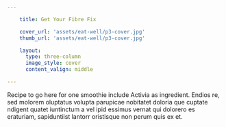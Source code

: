 ```yaml
---

    title: Get Your Fibre Fix

    cover_url: 'assets/eat-well/p3-cover.jpg'
    thumb_url: 'assets/eat-well/p3-cover.jpg'

    layout:
      type: three-column
      image_style: cover
      content_valign: middle

---
```


Recipe to go here for one smoothie include Activia as ingredient. Endios re, sed molorem oluptatus volupta parupicae nobitatet doloria que cuptate ndigent quatet iuntinctum a vel ipid essimus vernat qui dolorero es eraturiam, sapiduntiist lantorr oristisque non perum quis ex et.
